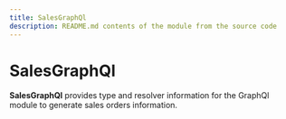```yaml
---
title: SalesGraphQl
description: README.md contents of the module from the source code
---
```


# SalesGraphQl

**SalesGraphQl** provides type and resolver information for the GraphQl module
to generate sales orders information.

